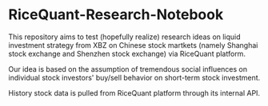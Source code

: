 # RiceQuant-Research-Notebook
This repository aims to test (hopefully realize) research ideas on liquid investment strategy from XBZ on Chinese stock martkets (namely Shanghai stock exchange and Shenzhen stock exchange) via RiceQuant platform.

Our idea is based on the assumption of tremendous social influences on individual stock investors' buy/sell behavior on short-term stock investment. 

History stock data is pulled from RiceQuant platform through its internal API. 

